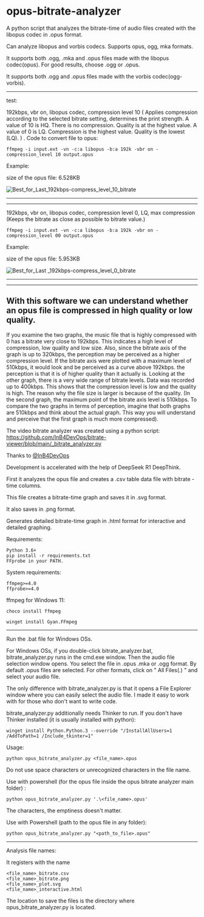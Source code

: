 # opus-bitrate-analyzer
A python script that analyzes the bitrate-time of audio files created with the libopus codec in .opus format.

Can analyze libopus and vorbis codecs.
Supports opus, ogg, mka formats.

It supports both .ogg, .mka and .opus files made with the libopus codec(opus). For good results, choose .ogg or .opus.

It supports both .ogg and .opus files made with the vorbis codec(ogg-vorbis).

----
test:

192kbps, vbr on, libopus codec, compression level 10 ( Applies compression according to the selected bitrate setting, determines the print strength. A value of 10 is HQ. There is no compression. Quality is at the highest value. A value of 0 is LQ. Compression is the highest value. Quality is the lowest (LQ). ) . 
Code to convert file to opus:

    ffmpeg -i input.ext -vn -c:a libopus -b:a 192k -vbr on -compression_level 10 output.opus

Example:

size of the opus file: 6.528KB

![Best_for_Last_192kbps-compress_level_10_bitrate](https://github.com/user-attachments/assets/5c68f41c-4cd9-4693-9d0b-3d344f2b2bb6)

-------
-------
192kbps, vbr on, libopus codec, compression level 0, LQ, max compression (Keeps the bitrate as close as possible to bitrate value.)

    ffmpeg -i input.ext -vn -c:a libopus -b:a 192k -vbr on -compression_level 00 output.opus   

Example:

size of the opus file: 5.953KB

![Best_for_Last _192kbps-compress_level_0_bitrate](https://github.com/user-attachments/assets/b6594a92-ad3c-498c-b957-ce7f7f019d8e)


--------
--------
With this software we can understand whether an opus file is compressed in high quality or low quality.
--------
If you examine the two graphs, the music file that is highly compressed with 0 has a bitrate very close to 192kbps. This indicates a high level of compression, low quality and low size. Also, since the bitrate axis of the graph is up to 320kbps, the perception may be perceived as a higher compression level. If the bitrate axis were plotted with a maximum level of 510kbps, it would look and be perceived as a curve above 192kbps. the perception is that it is of higher quality than it actually is.
Looking at the other graph, there is a very wide range of bitrate levels. Data was recorded up to 400kbps. This shows that the compression level is low and the quality is high. The reason why the file size is larger is because of the quality. 
(In the second graph, the maximum point of the bitrate axis level is 510kbps. To compare the two graphs in terms of perception, imagine that both graphs are 510kbps and think about the actual graph. This way you will understand and perceive that the first graph is much more compressed).

The video bitrate analyzer was created using a python script:
https://github.com/InB4DevOps/bitrate-viewer/blob/main/_bitrate_analyzer.py

Thanks to [@InB4DevOps](https://github.com/InB4DevOps) 

Development is accelerated with the help of DeepSeek R1 DeepThink.

First it analyzes the opus file and creates a .csv table data file with bitrate - time columns.

This file creates a bitrate-time graph and saves it in .svg format.

It also saves in .png format.

Generates detailed bitrate-time graph in .html format for interactive and detailed graphing.

Requirements:

    Python 3.6+
    pip install -r requirements.txt
    FFprobe in your PATH.

System requirements:

    ffmpeg>=4.0
    ffprobe>=4.0

ffmpeg for Windows 11:

    choco install ffmpeg

    winget install Gyan.FFmpeg

------

Run the .bat file for Windows OSs.

For Windows OSs, if you double-click bitrate_analyzer.bat, bitrate_analyzer.py runs in the cmd.exe window. Then the audio file selection window opens. You select the file in .opus .mka or .ogg format. By default .opus files are selected. For other formats, click on " All Files(*.*) " and select your audio file.

The only difference with bitrate_analyzer.py is that it opens a File Explorer window where you can easily select the audio file. I made it easy to work with for those who don't want to write code.

bitrate_analyzer.py additionally needs Thinker to run.
If you don't have Thinker installed (it is usually installed with python):

    winget install Python.Python.3 --override "/InstallAllUsers=1 /AddToPath=1 /Include_tkinter=1"
    
Usage:

    python opus_bitrate_analyzer.py <file_name>.opus

Do not use space characters or unrecognized characters in the file name.


Use with powershell (for the opus file inside the opus bitrate analyzer main folder) :

    python opus_bitrate_analyzer.py '.\<file_name>.opus'

The characters, the emptiness doesn't matter.


Use with Powershell (path to the opus file in any folder):

    python opus_bitrate_analyzer.py "<path_to_file>.opus"

------

Analysis file names:

It registers with the name

    <file_name>_bitrate.csv
    <file_name>_bitrate.png
    <file_name>_plot.svg
    <file_name>_interactive.html

The location to save the files is the directory where opus_bitrate_analyzer.py is located.
 


